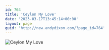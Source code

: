 ```yaml
---
id: 764
title: 'Ceylon My Love'
date: '2023-03-17T13:45:14+00:00'
layout: page
guid: 'http://new.andydixon.com/?page_id=764'
---
```


![Ceylon My Love](https://i0.wp.com/assets.g8x2.ldn.idrivee2-23.com/posters/Ceylon%20My%20Love%2001.jpg?w=1200&ssl=1 "Ceylon My Love")